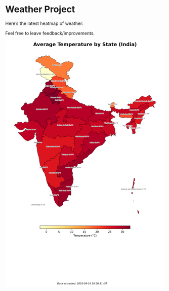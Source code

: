 # Weather Project

Here’s the latest heatmap of weather:

Feel free to leave feedback/improvements.

![India Heatmap](docs/assets/india_heatmap.png?v=C8F3A1)

